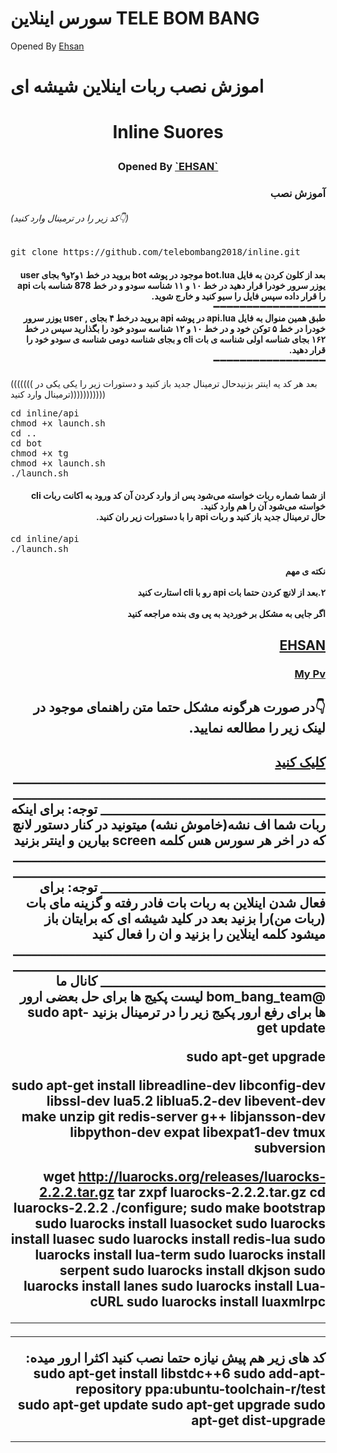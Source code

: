 ﻿# سورس اینلاین TELE BOM BANG
Opened By <a href="https://telegram.me/bom_bang_team">Ehsan</a>


# اموزش نصب ربات اینلاین شیشه ای

<h1><p align="center"><stronge>Inline Suores</stronge>
<h3><p align="center">Opened By <a href="https://telegram.me/sudo_monsters"> `EHSAN` </a>


<h3 dir="rtl"> آموزش نصب
</h3>
<h6>(کد زیر را در ترمینال وارد کنید👇)</h6>
<pre>
<span>git clone https://github.com/telebombang2018/inline.git</span>
</pre>
<h4 dir="rtl">بعد از کلون کردن به فایل bot.lua موجود در پوشه bot بروید
در خط ۱و۲و۹ بجای user یوزر سرور خودرا قرار دهید
در خط ۱۰ و ۱۱ شناسه سودو و
در خط 878  شناسه بات api را قرار داده
سپس فایل را سیو کنید و خارج شوید.
<br>➖➖➖➖➖➖➖➖➖➖➖➖➖➖➖➖➖<br>
طبق همین منوال به فایل api.lua در پوشه api بروید
درخط  ۴ بجای , user یوزر سرور خودرا
در خط ۵ توکن خود و
در خط ۱۰ و ۱۲ شناسه سودو خود را بگذارید سپس
در خط ۱۶۲ بجای شناسه اولی شناسه ی بات cli و بجای شناسه دومی شناسه ی سودو خود را قرار دهید.
<br>➖➖➖➖➖➖➖➖➖➖➖➖➖➖➖➖➖<br>
</h4>

(((((((</span> بعد هر کد یه اینتر بزنیدحال ترمینال جدید باز کنید و دستورات زیر را یکی یکی در ترمینال وارد کنید</span>)))))))))))

<pre>
<span>cd inline/api</span>
<span>chmod +x launch.sh</span>
<span>cd ..</span>
<span>cd bot</span>
<span>chmod +x tg</span>
<span>chmod +x launch.sh</span>
<span>./launch.sh</span>
</pre>

<h4 dir="rtl">از شما شماره ربات خواسته می‌شود پس از وارد کردن آن کد ورود به اکانت ربات cli خواسته می‌شود آن را هم وارد کنید.
<br>حال ترمینال جدید باز کنید و ربات api را با دستورات زیر ران کنید.</h4>
<pre>
<span>cd inline/api</span>
<span>./launch.sh</span>
</pre>
<h4 dir="rtl"> نکته ی مهم
<br><br>
 ۲.بعد از لانچ کردن حتما بات api رو با cli استارت کنید<span/>
<br><br>
اگر جایی به مشکل بر خوردید به پی وی بنده مراجعه کنید
<br> </h4>
 <h2 dir="rtl"><a href="https://telegram.me/bom_bang_team">EHSAN</a>
<br> <h3 dir="rtl">   <a href="https://telegram.me/bom_bang_team">My Pv </a>
<br>
 <h2 dir="rtl"> 👇در صورت هرگونه مشکل حتما متن راهنمای موجود در لینک زیر را مطالعه نمایید.
 <h2 dir="rtl"> <a href="https://telegram.me/Sudo_monsters">کلیک کنید </a>
________________________________________________________________________________________________________________________________________
توجه: برای اینکه ربات شما اف نشه(خاموش نشه) میتونید در کنار دستور لانچ که در اخر هر سورس هس کلمه
screen
بیارین و اینتر بزنید
________________________________________________________________________________________________________________________________________
توجه: برای فعال شدن اینلاین به ربات بات فادر رفته و 
گزینه مای بات (ربات من)را بزنید بعد در کلید شیشه ای که برایتان باز میشود کلمه اینلاین را بزنید و ان را فعال کنید
________________________________________________________________________________________________________________________________________
کانال ما
@bom_bang_team
لیست پکیج ها برای حل بعضی ارور ها 
برای رفع ارور پکیج زیر را در ترمینال بزنید
sudo apt-get update 
 
sudo apt-get upgrade 
 
sudo apt-get install libreadline-dev libconfig-dev libssl-dev lua5.2 liblua5.2-dev libevent-dev make unzip git redis-server g++ libjansson-dev libpython-dev expat libexpat1-dev tmux subversion

 
 wget http://luarocks.org/releases/luarocks-2.2.2.tar.gz 
 tar zxpf luarocks-2.2.2.tar.gz 
 cd luarocks-2.2.2 
 ./configure; sudo make bootstrap 
 sudo luarocks install luasocket 
 sudo luarocks install luasec 
 sudo luarocks install redis-lua 
 sudo luarocks install lua-term 
 sudo luarocks install serpent 
 sudo luarocks install dkjson 
 sudo luarocks install lanes 
 sudo luarocks install Lua-cURL 
sudo luarocks install luaxmlrpc 
_____________________________________ 
_____________________________ 
کد های زیر هم پیش نیازه حتما نصب کنید اکثرا ارور میده: 
sudo apt-get install libstdc++6 
sudo add-apt-repository ppa:ubuntu-toolchain-r/test  
sudo apt-get update 
sudo apt-get upgrade 
sudo apt-get dist-upgrade 

****************************************************************************************************************************************
